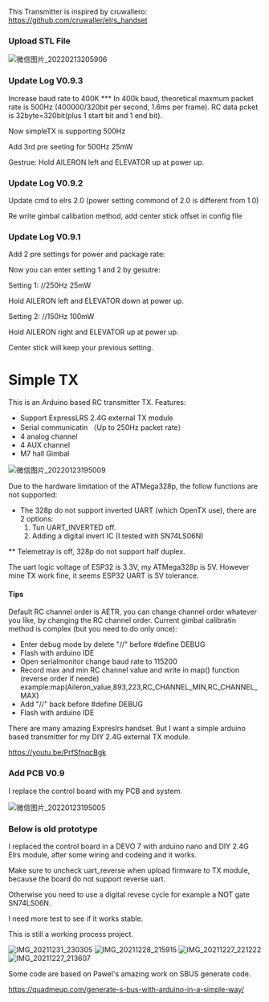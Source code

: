 
This Transmitter is inspired by cruwallero:
https://github.com/cruwaller/elrs_handset

### Upload STL File

![微信图片_20220213205906](https://user-images.githubusercontent.com/43392862/153756463-16c5e99b-b1b6-4f23-9fea-cefb4bb9df04.jpg)

### Update Log V0.9.3
Increase baud rate to 400K
*** In 400k baud, theoretical maxmum packet rate is 500Hz (400000/320bit per second, 1.6ms per frame). RC data pcket is 32byte=320bit(plus 1 start bit and 1 end bit).

Now simpleTX is supporting 500Hz

Add 3rd pre seeting for 500Hz 25mW

Gestrue:
Hold AILERON left and ELEVATOR up at power up.

### Update Log V0.9.2
Update cmd to elrs 2.0 (power setting commond of 2.0 is different from 1.0)

Re write gimbal calibation method, add center stick offset in config file


### Update Log V0.9.1
Add 2 pre settings for power and package rate:


Now you can enter setting 1 and 2 by gesutre:

Setting 1:
//250Hz 25mW

Hold AILERON left and ELEVATOR down at power up.

Setting 2:
//150Hz 100mW

Hold AILERON right and ELEVATOR up at power up.

Center stick will keep your previous setting.

# Simple TX

This is an Arduino based RC transmitter TX.
Features:
- Support ExpressLRS 2.4G external TX module
- Serial communicatin （Up to 250Hz packet rate）
- 4 analog channel
- 4 AUX channel
- M7 hall Gimbal

![微信图片_20220123195009](https://user-images.githubusercontent.com/43392862/150677087-87a9d849-5e43-41d2-8526-66564b54dd8e.jpg)

Due to the hardware limitation of the ATMega328p, the follow functions are not supported:

* The 328p do not support inverted UART (which OpenTX use), there are 2 options:
	1. Tun  UART_INVERTED off.
	2. Adding a digital invert IC (I tested with SN74LS06N)

** Telemetray is off, 328p do not support half duplex.



The uart logic voltage of ESP32 is 3.3V, my ATMega328p is 5V. However mine TX work fine, it seems ESP32 UART is 5V tolerance.

#### Tips
Default RC channel order is AETR, you can change channel order whatever you like, by changing the RC channel order.
Current gimbal calibratin method is complex (but you need to do only once):
- Enter debug mode by delete "//" before #define DEBUG
- Flash with arduino IDE
- Open serialmonitor change baud rate to 115200
- Record max and min RC channel value and write in map() function (reverse order if neede)
   example:map(Aileron_value,893,223,RC_CHANNEL_MIN,RC_CHANNEL_MAX)
- Add "//" back before #define DEBUG
- Flash with arduino IDE

There are many amazing Expreslrs handset. But I want a simple arduino based transmitter for my DIY 2.4G external TX module.

https://youtu.be/PrfSfnqcBgk

### Add PCB V0.9


I replace the control board with my PCB and system.



![微信图片_20220123195005](https://user-images.githubusercontent.com/43392862/150677082-80ab29c4-f2e4-475e-a4b3-db004aeacba5.jpg)




### Below is old prototype

I replaced the control board in a DEVO 7 with arduino nano and DIY 2.4G Elrs module, after some wiring and codeing and it works.

Make sure to uncheck uart_reverse when upload firmware to TX module, because the board do not support reverse uart. 

Otherwise you need to use a digital revese cycle for example a NOT gate SN74LS06N.

I need more test to see if it works stable.

This is still a working process project. 

![IMG_20211231_230305](https://user-images.githubusercontent.com/43392862/147845208-0726187d-0374-496a-80d1-303791e30d3f.jpg)
![IMG_20211228_215915](https://user-images.githubusercontent.com/43392862/147845211-86a539c5-958d-44ce-be10-5ccce836f60c.jpg)
![IMG_20211227_221222](https://user-images.githubusercontent.com/43392862/147845217-37778ccd-7a42-4e84-9291-ddd86a3ed9e5.jpg)
![IMG_20211227_213607](https://user-images.githubusercontent.com/43392862/147845218-07ae3f93-578e-45b4-b0da-48cd59fea7bb.jpg)


Some code are based on  Pawel's amazing work on SBUS generate code.

https://quadmeup.com/generate-s-bus-with-arduino-in-a-simple-way/
